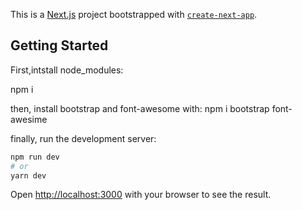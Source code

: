 This is a [Next.js](https://nextjs.org/) project bootstrapped with [`create-next-app`](https://github.com/vercel/next.js/tree/canary/packages/create-next-app).

## Getting Started

First,intstall node_modules:

npm i

then, install bootstrap and font-awesome with:
npm i bootstrap font-awesime

finally, run the development server:

```bash
npm run dev
# or
yarn dev
```

Open [http://localhost:3000](http://localhost:3000) with your browser to see the result.
